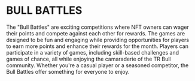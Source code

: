 # BULL BATTLES

The "Bull Battles" are exciting competitions where NFT owners can wager their points and compete against each other for rewards. The games are designed to be fun and engaging while providing opportunities for players to earn more points and enhance their rewards for the month. Players can participate in a variety of games, including skill-based challenges and games of chance, all while enjoying the camaraderie of the TR Bull community. Whether you're a casual player or a seasoned competitor, the Bull Battles offer something for everyone to enjoy.
